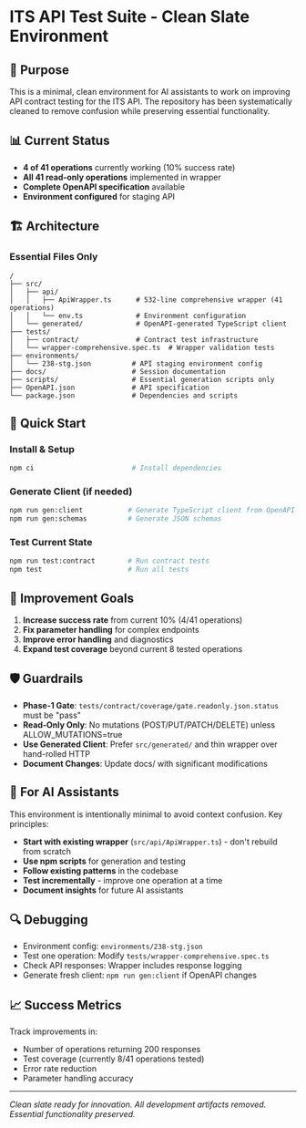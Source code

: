 # ITS API Test Suite - Clean Slate Environment

## 🎯 Purpose
This is a minimal, clean environment for AI assistants to work on improving API contract testing for the ITS API. The repository has been systematically cleaned to remove confusion while preserving essential functionality.

## 📊 Current Status
- **4 of 41 operations** currently working (10% success rate)
- **All 41 read-only operations** implemented in wrapper
- **Complete OpenAPI specification** available
- **Environment configured** for staging API

## 🏗️ Architecture

### Essential Files Only
```
/
├── src/
│   ├── api/
│   │   ├── ApiWrapper.ts      # 532-line comprehensive wrapper (41 operations)
│   │   └── env.ts             # Environment configuration
│   └── generated/             # OpenAPI-generated TypeScript client
├── tests/
│   ├── contract/              # Contract test infrastructure  
│   └── wrapper-comprehensive.spec.ts  # Wrapper validation tests
├── environments/
│   └── 238-stg.json          # API staging environment config
├── docs/                     # Session documentation
├── scripts/                  # Essential generation scripts only
├── OpenAPI.json              # API specification
└── package.json              # Dependencies and scripts
```

## 🚀 Quick Start

### Install & Setup
```bash
npm ci                        # Install dependencies
```

### Generate Client (if needed)
```bash
npm run gen:client           # Generate TypeScript client from OpenAPI
npm run gen:schemas          # Generate JSON schemas
```

### Test Current State
```bash
npm run test:contract        # Run contract tests
npm test                     # Run all tests
```

## 🎯 Improvement Goals
1. **Increase success rate** from current 10% (4/41 operations)
2. **Fix parameter handling** for complex endpoints
3. **Improve error handling** and diagnostics
4. **Expand test coverage** beyond current 8 tested operations

## 🛡️ Guardrails
- **Phase-1 Gate**: `tests/contract/coverage/gate.readonly.json.status` must be "pass"
- **Read-Only Only**: No mutations (POST/PUT/PATCH/DELETE) unless ALLOW_MUTATIONS=true
- **Use Generated Client**: Prefer `src/generated/` and thin wrapper over hand-rolled HTTP
- **Document Changes**: Update docs/ with significant modifications

## 🧠 For AI Assistants
This environment is intentionally minimal to avoid context confusion. Key principles:
- **Start with existing wrapper** (`src/api/ApiWrapper.ts`) - don't rebuild from scratch
- **Use npm scripts** for generation and testing
- **Follow existing patterns** in the codebase
- **Test incrementally** - improve one operation at a time
- **Document insights** for future AI assistants

## 🔍 Debugging
- Environment config: `environments/238-stg.json`
- Test one operation: Modify `tests/wrapper-comprehensive.spec.ts`
- Check API responses: Wrapper includes response logging
- Generate fresh client: `npm run gen:client` if OpenAPI changes

## 📈 Success Metrics
Track improvements in:
- Number of operations returning 200 responses
- Test coverage (currently 8/41 operations tested)
- Error rate reduction
- Parameter handling accuracy

---
*Clean slate ready for innovation. All development artifacts removed. Essential functionality preserved.*
